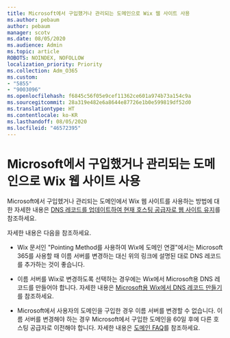 ```yaml
---
title: Microsoft에서 구입했거나 관리되는 도메인으로 Wix 웹 사이트 사용
ms.author: pebaum
author: pebaum
manager: scotv
ms.date: 08/05/2020
ms.audience: Admin
ms.topic: article
ROBOTS: NOINDEX, NOFOLLOW
localization_priority: Priority
ms.collection: Adm_O365
ms.custom:
- "5855"
- "9003096"
ms.openlocfilehash: f6845c56f05e9cef11362ce601a974b73a154c9a
ms.sourcegitcommit: 28a319e482e6a8644e87726e1b0e599819df52d0
ms.translationtype: HT
ms.contentlocale: ko-KR
ms.lasthandoff: 08/05/2020
ms.locfileid: "46572395"
---
```

# <a name="using-a-wix-website-with-microsoft-purchased-or-managed-domains"></a>Microsoft에서 구입했거나 관리되는 도메인으로 Wix 웹 사이트 사용

Microsoft에서 구입헸거나 관리되는 도메인에서 Wix 웹 사이트를 사용하는 방법에 대한 자세한 내용은 [DNS 레코드를 업데이트하여 현재 호스팅 공급자로 웹 사이트 유지](https://docs.microsoft.com/microsoft-365/admin/dns/update-dns-records-to-retain-current-hosting-provider)를 참조하세요.

자세한 내용은 다음을 참조하세요. 

- Wix 문서인 "Pointing Method를 사용하여 Wix에 도메인 연결"에서는 Microsoft 365를 사용할 때 이름 서버를 변경하는 대신 위의 링크에 설명된 대로 DNS 레코드를 추가하는 것이 좋습니다.

- 이름 서버를 Wix로 변경하도록 선택하는 경우에는 Wix에서 Microsoft용 DNS 레코드를 만들어야 합니다. 자세한 내용은 [Microsoft용 Wix에서 DNS 레코드 만들기](https://docs.microsoft.com/microsoft-365/admin/dns/create-dns-records-at-wix)를 참조하세요.

- Microsoft에서 사용자의 도메인을 구입한 경우 이름 서버를 변경할 수 없습니다. 이름 서버를 변경해야 하는 경우 Microsoft에서 구입한 도메인을 60일 후에 다른 호스팅 공급자로 이전해야 합니다. 자세한 내용은 [도메인 FAQ](https://docs.microsoft.com/microsoft-365/admin/setup/domains-faq#can-i-transfer-a-domain-i-purchased-from-microsoft-to-another-provider)를 참조하세요.